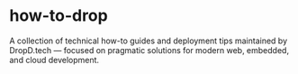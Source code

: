 # how-to-drop
A collection of technical how-to guides and deployment tips maintained by DropD.tech — focused on pragmatic solutions for modern web, embedded, and cloud development.
